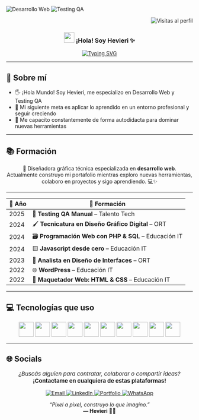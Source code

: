 ![Desarrollo Web](https://img.shields.io/badge/Perfil-Desarrollo%20Web-9b4dff)
![Testing QA](https://img.shields.io/badge/Perfil-Testing%20QA-ff6b81)




<div align="right">
  <img src="https://komarev.com/ghpvc/?username=hevieri&label=Visitas%20al%20perfil&color=blue&style=flat-square" alt="Visitas al perfil"/>
</div>




<h3 align="center">
  <img src="https://media.giphy.com/media/hvRJCLFzcasrR4ia7z/giphy.gif" width="28" />
  ¡Hola! Soy Hevieri ✨
  
</h3>


<p align="center">
  <a href="https://github.com/erikahelfenstern">
    <img
      src="https://readme-typing-svg.herokuapp.com?color=%239B4DFF&center=true&vCenter=true&width=650&height=45&size=22&lines=Desarrollo+Web+%7C+Testing+QA;Interfaces+claras+y+funcionales"
      alt="Typing SVG"
    />
  </a>
</p>






---

## 💫 Sobre mí

- 🖐️ ¡Hola Mundo! Soy Hevieri, me especializo en Desarrollo Web  y Testing QA 
- 🧠 Mi siguiente meta es aplicar lo aprendido en un entorno profesional y seguir creciendo  
- 🧡 Me capacito constantemente de forma autodidacta para dominar nuevas herramientas

---

## 📚 Formación

<p align="center">
  🎨 Diseñadora gráfica técnica especializada en <strong>desarrollo web</strong>.<br/>
  Actualmente construyo mi portafolio mientras exploro nuevas herramientas, colaboro en proyectos y sigo aprendiendo. 💻✨
</p>

---

<div align="center">

| 📅 Año | 📖 Formación |
|-------|--------------|
| 2025 | 🧪 **Testing QA Manual** – Talento Tech |
| 2024 | 🖌️ **Tecnicatura en Diseño Gráfico Digital** – ORT |
| 2024 | 🗃️ **Programación Web con PHP & SQL** – Educación IT |
| 2024 | 🟨 **Javascript desde cero** – Educación IT |
| 2023 | 📱 **Analista en Diseño de Interfaces** – ORT |
| 2022 | 🌐 **WordPress** – Educación IT |
| 2022 | 📄 **Maquetador Web: HTML & CSS** – Educación IT |

</div>



---

## 💻 Tecnologías que uso

<p align="center">
<img src="https://cdn.jsdelivr.net/gh/devicons/devicon/icons/react/react-original.svg" width="40" />
<img src="https://img.icons8.com/color/48/tailwindcss.png" width="40" />


<img src="https://cdn.jsdelivr.net/gh/devicons/devicon/icons/vite/vite-original.svg" width="40" />
<img src="https://cdn.jsdelivr.net/gh/devicons/devicon/icons/javascript/javascript-original.svg" width="40" />
<img src="https://cdn.jsdelivr.net/gh/devicons/devicon/icons/html5/html5-original.svg" width="40" />
<img src="https://cdn.jsdelivr.net/gh/devicons/devicon/icons/css3/css3-original.svg" width="40" />
<img src="https://cdn.jsdelivr.net/gh/devicons/devicon/icons/bootstrap/bootstrap-original.svg" width="40" />
<img src="https://cdn.jsdelivr.net/gh/devicons/devicon/icons/git/git-original.svg" width="40" />
<img src="https://cdn.jsdelivr.net/gh/devicons/devicon/icons/figma/figma-original.svg" width="40" />
<img src="https://cdn.jsdelivr.net/gh/devicons/devicon/icons/wordpress/wordpress-original.svg" width="40" />


</p>

---


## 🌐 Socials

<div align="center">
  <p style="font-size: 15px;">
    <em>¿Buscás alguien para contratar, colaborar o compartir ideas?</em><br />
    <strong>¡Contactame en cualquiera de estas plataformas!</strong>
  </p>
  <a href="mailto:hevieri.dev@gmail.com">
    <img src="https://img.shields.io/badge/email-D14836?style=for-the-badge&logo=gmail&logoColor=white" alt="Email"/>
  </a>
  <a href="https://www.linkedin.com/in/hevieri/">
    <img src="https://img.shields.io/badge/linkedin-%230077B5.svg?style=for-the-badge&logo=linkedin&logoColor=white" alt="LinkedIn"/>
  </a>
  <a href="https://github.com/hevieri">
    <img src="https://img.shields.io/badge/portfolio-000?style=for-the-badge&logo=github&logoColor=white" alt="Portfolio"/>
  </a>
  <a href="https://wa.me/5491162178105">
    <img src="https://img.shields.io/badge/whatsapp-25D366?style=for-the-badge&logo=whatsapp&logoColor=white" alt="WhatsApp"/>
  </a>
</div>




<p align="center">
  <em>“Pixel a pixel, construyo lo que imagino.”</em><br/>
  <strong>— Hevieri</strong> 🧷✨
</p>






